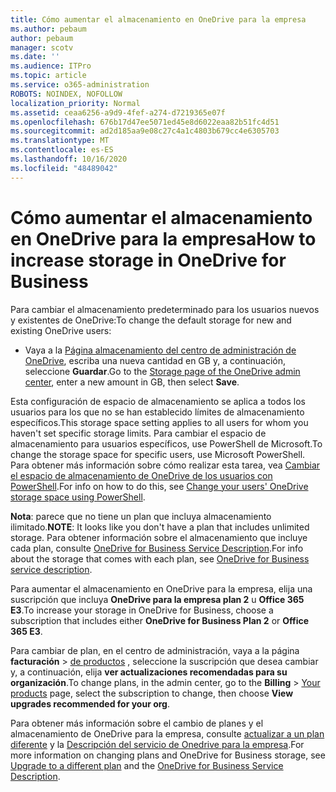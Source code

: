 ```yaml
---
title: Cómo aumentar el almacenamiento en OneDrive para la empresa
ms.author: pebaum
author: pebaum
manager: scotv
ms.date: ''
ms.audience: ITPro
ms.topic: article
ms.service: o365-administration
ROBOTS: NOINDEX, NOFOLLOW
localization_priority: Normal
ms.assetid: ceaa6256-a9d9-4fef-a274-d7219365e07f
ms.openlocfilehash: 676b17d47ee5071ed45e8d6022eaa82b51fc4d51
ms.sourcegitcommit: ad2d185aa9e08c27c4a1c4803b679cc4e6305703
ms.translationtype: MT
ms.contentlocale: es-ES
ms.lasthandoff: 10/16/2020
ms.locfileid: "48489042"
---
```

# <a name="how-to-increase-storage-in-onedrive-for-business"></a><span data-ttu-id="6cd91-102">Cómo aumentar el almacenamiento en OneDrive para la empresa</span><span class="sxs-lookup"><span data-stu-id="6cd91-102">How to increase storage in OneDrive for Business</span></span>

<span data-ttu-id="6cd91-103">Para cambiar el almacenamiento predeterminado para los usuarios nuevos y existentes de OneDrive:</span><span class="sxs-lookup"><span data-stu-id="6cd91-103">To change the default storage for new and existing OneDrive users:</span></span>
  
- <span data-ttu-id="6cd91-104">Vaya a la [Página almacenamiento del centro de administración de OneDrive](https://admin.onedrive.com/?v=StorageSettings), escriba una nueva cantidad en GB y, a continuación, seleccione **Guardar**.</span><span class="sxs-lookup"><span data-stu-id="6cd91-104">Go to the [Storage page of the OneDrive admin center](https://admin.onedrive.com/?v=StorageSettings), enter a new amount in GB, then select **Save**.</span></span>

<span data-ttu-id="6cd91-105">Esta configuración de espacio de almacenamiento se aplica a todos los usuarios para los que no se han establecido límites de almacenamiento específicos.</span><span class="sxs-lookup"><span data-stu-id="6cd91-105">This storage space setting applies to all users for whom you haven't set specific storage limits.</span></span> <span data-ttu-id="6cd91-106">Para cambiar el espacio de almacenamiento para usuarios específicos, use PowerShell de Microsoft.</span><span class="sxs-lookup"><span data-stu-id="6cd91-106">To change the storage space for specific users, use Microsoft PowerShell.</span></span> <span data-ttu-id="6cd91-107">Para obtener más información sobre cómo realizar esta tarea, vea [Cambiar el espacio de almacenamiento de OneDrive de los usuarios con PowerShell](https://docs.microsoft.com/onedrive/change-user-storage).</span><span class="sxs-lookup"><span data-stu-id="6cd91-107">For info on how to do this, see [Change your users' OneDrive storage space using PowerShell](https://docs.microsoft.com/onedrive/change-user-storage).</span></span>

<span data-ttu-id="6cd91-108">**Nota**: parece que no tiene un plan que incluya almacenamiento ilimitado.</span><span class="sxs-lookup"><span data-stu-id="6cd91-108">**NOTE**: It looks like you don't have a plan that includes unlimited storage.</span></span> <span data-ttu-id="6cd91-109">Para obtener información sobre el almacenamiento que incluye cada plan, consulte [OneDrive for Business Service Description](https://docs.microsoft.com/office365/servicedescriptions/onedrive-for-business-service-description).</span><span class="sxs-lookup"><span data-stu-id="6cd91-109">For info about the storage that comes with each plan, see [OneDrive for Business service description](https://docs.microsoft.com/office365/servicedescriptions/onedrive-for-business-service-description).</span></span>
  
<span data-ttu-id="6cd91-110">Para aumentar el almacenamiento en OneDrive para la empresa, elija una suscripción que incluya **OneDrive para la empresa plan 2** u **Office 365 E3**.</span><span class="sxs-lookup"><span data-stu-id="6cd91-110">To increase your storage in OneDrive for Business, choose a subscription that includes either **OneDrive for Business Plan 2** or **Office 365 E3**.</span></span>
  
<span data-ttu-id="6cd91-111">Para cambiar de plan, en el centro de administración, vaya a la página **facturación** \> [de productos](https://go.microsoft.com/fwlink/p/?linkid=842054) , seleccione la suscripción que desea cambiar y, a continuación, elija **ver actualizaciones recomendadas para su organización**.</span><span class="sxs-lookup"><span data-stu-id="6cd91-111">To change plans, in the admin center, go to the **Billing** \> [Your products](https://go.microsoft.com/fwlink/p/?linkid=842054) page, select the subscription to change, then choose **View upgrades recommended for your org**.</span></span>
  
<span data-ttu-id="6cd91-112">Para obtener más información sobre el cambio de planes y el almacenamiento de OneDrive para la empresa, consulte [actualizar a un plan diferente](https://docs.microsoft.com/microsoft-365/commerce/subscriptions/upgrade-to-different-plan) y la [Descripción del servicio de Onedrive para la empresa](https://docs.microsoft.com/office365/servicedescriptions/onedrive-for-business-service-description).</span><span class="sxs-lookup"><span data-stu-id="6cd91-112">For more information on changing plans and OneDrive for Business storage, see [Upgrade to a different plan](https://docs.microsoft.com/microsoft-365/commerce/subscriptions/upgrade-to-different-plan) and the [OneDrive for Business Service Description](https://docs.microsoft.com/office365/servicedescriptions/onedrive-for-business-service-description).</span></span>